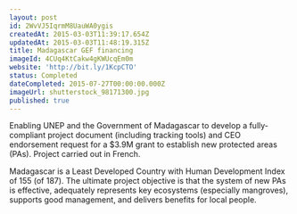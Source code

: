 ```yaml
---
layout: post
id: 2WvVJ5IqrmM8UauWA0ygis
createdAt: 2015-03-03T11:39:17.654Z
updatedAt: 2015-03-03T11:48:19.315Z
title: Madagascar GEF financing
imageId: 4CUq4KtCakw4gKWUcqEm0m
website: 'http://bit.ly/1KcpCTO'
status: Completed
dateCompleted: 2015-07-27T00:00:00.000Z
imageUrl: shutterstock_98171300.jpg
published: true
---
```

Enabling UNEP and the Government of Madagascar to develop a fully-compliant project document (including tracking tools) and CEO endorsement request for a $3.9M grant to establish new protected areas (PAs). Project carried out in French. 

Madagascar is a Least Developed Country with Human Development Index of 155 (of 187). The ultimate project objective is that the system of new PAs is effective, adequately represents key ecosystems (especially mangroves), supports good management, and delivers benefits for local people.

